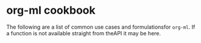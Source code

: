 # org-ml cookbook

The following are a list of common use cases and formulationsfor `org-ml`. If a function is not available straight from theAPI it may be here.

